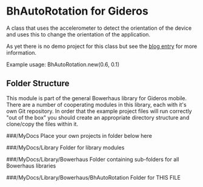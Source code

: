 BhAutoRotation for Gideros 
==========================

A class that uses the accelerometer to detect the orientation of the device and uses this
to change the orientation of the application.

As yet there is no demo project for this class but see the [blog entry](http://bowerhaus.eu/blog/files/multiple_device_orientations.html) for more information.

Example usage:
    BhAutoRotation.new(0.6, 0.1)

Folder Structure
----------------

This module is part of the general Bowerhaus library for Gideros mobile. There are a number of cooperating modules in this library, each with it's own Git repository. In order that the example project files will run correctly "out of the box" you should create an appropriate directory structure and clone/copy the files within it.

###/MyDocs
Place your own projects in folder below here

###/MyDocs/Library
Folder for library modules

###/MyDocs/Library/Bowerhaus
Folder containing sub-folders for all Bowerhaus libraries

###/MyDocs/Library/Bowerhaus/BhAutoRotation
Folder for THIS FILE

